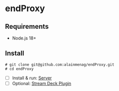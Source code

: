 # endProxy

## Requirements
- Node.js 18+

## Install

```
# git clone git@github.com:alainmenag/endProxy.git
# cd endProxy
```

- [ ] Install & run: [Server](server/README.md)
- [ ] Optional: [Stream Deck Plugin](plugin-streamdeck/README.md)